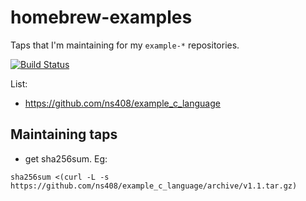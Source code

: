 # homebrew-examples

Taps that I'm maintaining for my `example-*` repositories.

[![Build Status](https://travis-ci.org/ns408/homebrew-examples.svg?branch=master)](https://travis-ci.org/ns408/homebrew-examples)

List:
- https://github.com/ns408/example_c_language

## Maintaining taps

- get sha256sum. Eg:
```shell
sha256sum <(curl -L -s https://github.com/ns408/example_c_language/archive/v1.1.tar.gz)
```
